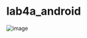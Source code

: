 # lab4a_android
![image](https://user-images.githubusercontent.com/66115410/159217372-c3f5a1d6-6b41-422a-9a4e-17dd7d846393.png)
